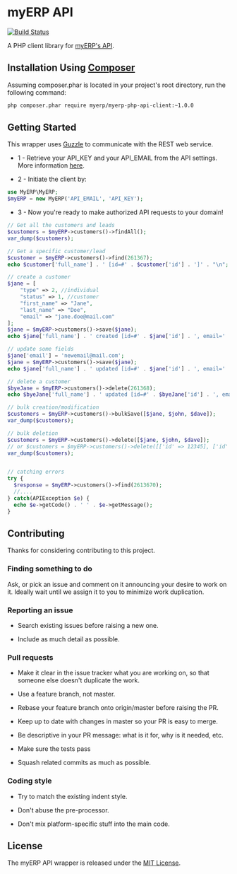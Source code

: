 # myERP API

[![Build Status](https://travis-ci.org/myERP/myerp-php-api-client.png?branch=master)](https://travis-ci.org/myERP/myerp-php-api-client)

A PHP client library for [myERP's API](http://developers.myerp.com).

## Installation Using [Composer](http://getcomposer.org/)

Assuming composer.phar is located in your project's root directory, run the following command:

```bash
php composer.phar require myerp/myerp-php-api-client:~1.0.0
```

## Getting Started

This wrapper uses [Guzzle](https://github.com/guzzle/guzzle) to communicate with the REST web service.

- 1 - Retrieve your API_KEY and your API_EMAIL from the API settings. More information [here](http://developers.myerp.com/docs/1.0/overview/security_authentication.html).

- 2 - Initiate the client by:


```php
use MyERP\MyERP;
$myERP = new MyERP('API_EMAIL', 'API_KEY');
```
- 3 - Now you're ready to make authorized API requests to your domain!
```php
// Get all the customers and leads
$customers = $myERP->customers()->findAll();
var_dump($customers);

// Get a specific customer/lead
$customer = $myERP->customers()->find(261367);
echo $customer['full_name'] . ' [id=#' . $customer['id'] . ']' . "\n";

// create a customer
$jane = [
    "type" => 2, //individual
    "status" => 1, //customer
    "first_name" => "Jane",
    "last_name" => "Doe",
    "email" => "jane.doe@mail.com"
];
$jane = $myERP->customers()->save($jane);
echo $jane['full_name'] . ' created [id=#' . $jane['id'] . ', email=' . $jane['email'] . ']' . "\n";

// update some fields
$jane['email'] = 'newemail@mail.com';
$jane = $myERP->customers()->save($jane);
echo $jane['full_name'] . ' updated [id=#' . $jane['id'] . ', email=' . $jane['email'] . ']' . "\n";

// delete a customer
$byeJane = $myERP->customers()->delete(261368);
echo $byeJane['full_name'] . ' updated [id=#' . $byeJane['id'] . ', email=' . $byeJane['email'] . ']' . "\n";

// bulk creation/modification
$customers = $myERP->customers()->bulkSave([$jane, $john, $dave]);
var_dump($customers);

// bulk deletion
$customers = $myERP->customers()->delete([$jane, $john, $dave]);
// or $customers = $myERP->customers()->delete([['id' => 12345], ['id' => 12346], ['id' => 12347]]);
var_dump($customers);


// catching errors
try {
  $response = $myERP->customers()->find(2613670);
  //....
} catch(APIException $e) {
  echo $e->getCode() . ' ' . $e->getMessage();
}
```

## Contributing

Thanks for considering contributing to this project.

### Finding something to do

Ask, or pick an issue and comment on it announcing your desire to work on it. Ideally wait until we assign it to you to minimize work duplication.

### Reporting an issue

- Search existing issues before raising a new one.

- Include as much detail as possible.

### Pull requests

- Make it clear in the issue tracker what you are working on, so that someone else doesn't duplicate the work.

- Use a feature branch, not master.

- Rebase your feature branch onto origin/master before raising the PR.

- Keep up to date with changes in master so your PR is easy to merge.

- Be descriptive in your PR message: what is it for, why is it needed, etc.

- Make sure the tests pass

- Squash related commits as much as possible.

### Coding style

- Try to match the existing indent style.

- Don't abuse the pre-processor.

- Don't mix platform-specific stuff into the main code.


## License

The myERP API wrapper is released under the [MIT License](http://www.opensource.org/licenses/MIT).
